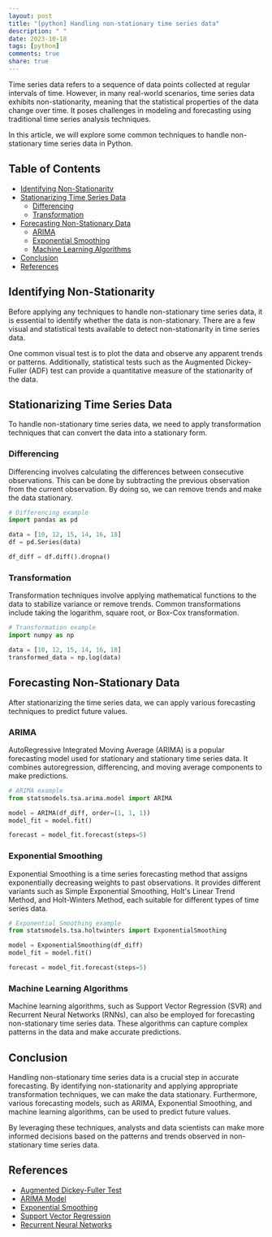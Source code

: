 ```yaml
---
layout: post
title: "[python] Handling non-stationary time series data"
description: " "
date: 2023-10-18
tags: [python]
comments: true
share: true
---
```


Time series data refers to a sequence of data points collected at regular intervals of time. However, in many real-world scenarios, time series data exhibits non-stationarity, meaning that the statistical properties of the data change over time. It poses challenges in modeling and forecasting using traditional time series analysis techniques.

In this article, we will explore some common techniques to handle non-stationary time series data in Python.

## Table of Contents
- [Identifying Non-Stationarity](#identifying-non-stationarity)
- [Stationarizing Time Series Data](#stationarizing-time-series-data)
   - [Differencing](#differencing)
   - [Transformation](#transformation)
- [Forecasting Non-Stationary Data](#forecasting-non-stationary-data)
   - [ARIMA](#arima)
   - [Exponential Smoothing](#exponential-smoothing)
   - [Machine Learning Algorithms](#machine-learning-algorithms)
- [Conclusion](#conclusion)
- [References](#references)

## Identifying Non-Stationarity

Before applying any techniques to handle non-stationary time series data, it is essential to identify whether the data is non-stationary. There are a few visual and statistical tests available to detect non-stationarity in time series data.

One common visual test is to plot the data and observe any apparent trends or patterns. Additionally, statistical tests such as the Augmented Dickey-Fuller (ADF) test can provide a quantitative measure of the stationarity of the data.

## Stationarizing Time Series Data

To handle non-stationary time series data, we need to apply transformation techniques that can convert the data into a stationary form.

### Differencing

Differencing involves calculating the differences between consecutive observations. This can be done by subtracting the previous observation from the current observation. By doing so, we can remove trends and make the data stationary.

```python
# Differencing example
import pandas as pd

data = [10, 12, 15, 14, 16, 18]
df = pd.Series(data)

df_diff = df.diff().dropna()
```

### Transformation

Transformation techniques involve applying mathematical functions to the data to stabilize variance or remove trends. Common transformations include taking the logarithm, square root, or Box-Cox transformation.

```python
# Transformation example
import numpy as np

data = [10, 12, 15, 14, 16, 18]
transformed_data = np.log(data)
```

## Forecasting Non-Stationary Data

After stationarizing the time series data, we can apply various forecasting techniques to predict future values.

### ARIMA

AutoRegressive Integrated Moving Average (ARIMA) is a popular forecasting model used for stationary and stationary time series data. It combines autoregression, differencing, and moving average components to make predictions.

```python
# ARIMA example
from statsmodels.tsa.arima.model import ARIMA

model = ARIMA(df_diff, order=(1, 1, 1))
model_fit = model.fit()

forecast = model_fit.forecast(steps=5)
```

### Exponential Smoothing

Exponential Smoothing is a time series forecasting method that assigns exponentially decreasing weights to past observations. It provides different variants such as Simple Exponential Smoothing, Holt's Linear Trend Method, and Holt-Winters Method, each suitable for different types of time series data.

```python
# Exponential Smoothing example
from statsmodels.tsa.holtwinters import ExponentialSmoothing

model = ExponentialSmoothing(df_diff)
model_fit = model.fit()

forecast = model_fit.forecast(steps=5)
```

### Machine Learning Algorithms

Machine learning algorithms, such as Support Vector Regression (SVR) and Recurrent Neural Networks (RNNs), can also be employed for forecasting non-stationary time series data. These algorithms can capture complex patterns in the data and make accurate predictions.

## Conclusion

Handling non-stationary time series data is a crucial step in accurate forecasting. By identifying non-stationarity and applying appropriate transformation techniques, we can make the data stationary. Furthermore, various forecasting models, such as ARIMA, Exponential Smoothing, and machine learning algorithms, can be used to predict future values.

By leveraging these techniques, analysts and data scientists can make more informed decisions based on the patterns and trends observed in non-stationary time series data.

## References

- [Augmented Dickey-Fuller Test](https://en.wikipedia.org/wiki/Augmented_Dickey%E2%80%93Fuller_test)
- [ARIMA Model](https://en.wikipedia.org/wiki/Autoregressive_integrated_moving_average)
- [Exponential Smoothing](https://en.wikipedia.org/wiki/Exponential_smoothing)
- [Support Vector Regression](https://en.wikipedia.org/wiki/Support_vector_machine#Regression)
- [Recurrent Neural Networks](https://en.wikipedia.org/wiki/Recurrent_neural_network)
